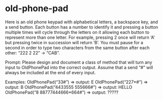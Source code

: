 # old-phone-pad

Here is an old phone keypad with alphabetical letters, a backspace key, and a send button. Each button has a number to identify it and pressing a button multiple times will cycle through the letters on it allowing each button to represent more than one letter. For example, pressing 2 once will return ‘A’ but pressing twice in succession will return ‘B’. You must pause for a second in order to type two characters from the same button after each other: “222 2 22” -> “CAB”.

Prompt:
Please design and document a class of method that will turn any input to OldPhonePad into the correct output. Assume that a send “#” will always be included at the end of every input.


Examples:
OldPhonePad(“33#”) => output: E
OldPhonePad(“227*#”) => output: B
OldPhonePad(“4433555 555666#”) => output: HELLO
OldPhonePad(“8 88777444666*664#”) => output: ?????

